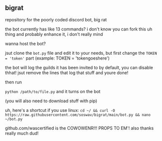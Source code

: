 ## bigrat
repository for the poorly coded discord bot, big rat

the bot currently has like 13 commands? i don't know
you can fork this uh thing and probably enhance it, i don't really mind

wanna host the bot?

jsut clone the `bot.py` file and edit it to your needs, but first change the `TOKEN = 'token'` part (example: TOKEN = 'tokengoeshere')

the bot will log the guilds it has been invited to by default, you can disable thhat! jsut remove the lines that log that stuff and youre done!

then run 

`python /path/to/file.py` and it turns on the bot

(you will also need to download stuff with pip) 

uh, here's a shortcut if you use linux: `cd ~/ && curl -O https://raw.githubusercontent.com/soswav/bigrat/main/bot.py && nano ~/bot.py`

github.com/wascertified is the COWOWENR!!! PROPS TO EM'! also thanks really much dud!
